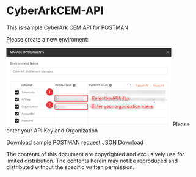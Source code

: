 # CyberArkCEM-API
This is sample CyberArk CEM API for POSTMAN

Please create a new enviroment: 

![alt text](https://github.com/pix3lize/CyberArkCEM-API/blob/main/Images/Enviroment%20Settings%20Small.png)
Please enter your API Key and Organization 

Download sample POSTMAN request JSON
[Download](https://github.com/pix3lize/CyberArkCEM-API/blob/main/CyberArk%20Entitlement%20Manager.postman_collection.json)



The contents of this document are copyrighted and exclusively use for limited distribution. The contents herein may not be reproduced and distributed without the specific written permission.
